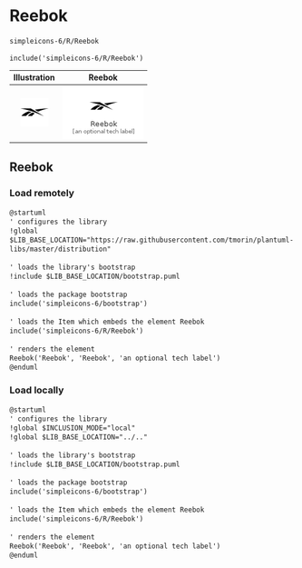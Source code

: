 # Reebok


```text
simpleicons-6/R/Reebok
```

```text
include('simpleicons-6/R/Reebok')
```



| Illustration | Reebok |
| :---: | :---: |
| ![illustration for Illustration](../../simpleicons-6/R/Reebok.png) | ![illustration for Reebok](../../simpleicons-6/R/Reebok.Local.png) |




## Reebok

### Load remotely
```plantuml
@startuml
' configures the library
!global $LIB_BASE_LOCATION="https://raw.githubusercontent.com/tmorin/plantuml-libs/master/distribution"

' loads the library's bootstrap
!include $LIB_BASE_LOCATION/bootstrap.puml

' loads the package bootstrap
include('simpleicons-6/bootstrap')

' loads the Item which embeds the element Reebok
include('simpleicons-6/R/Reebok')

' renders the element
Reebok('Reebok', 'Reebok', 'an optional tech label')
@enduml
```

### Load locally
```plantuml
@startuml
' configures the library
!global $INCLUSION_MODE="local"
!global $LIB_BASE_LOCATION="../.."

' loads the library's bootstrap
!include $LIB_BASE_LOCATION/bootstrap.puml

' loads the package bootstrap
include('simpleicons-6/bootstrap')

' loads the Item which embeds the element Reebok
include('simpleicons-6/R/Reebok')

' renders the element
Reebok('Reebok', 'Reebok', 'an optional tech label')
@enduml
```

